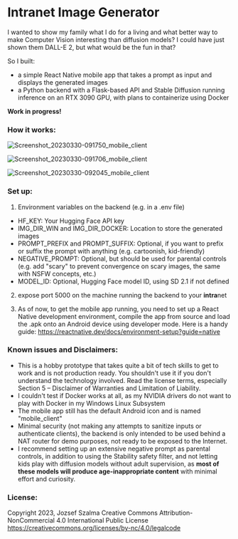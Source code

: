 # Intranet Image Generator
I wanted to show my family what I do for a living and what better way to make Computer Vision interesting than diffusion models?
I could have just shown them DALL-E 2, but what would be the fun in that?

So I built: 
- a simple React Native mobile app that takes a prompt as input and displays the generated images
- a Python backend with a Flask-based API and Stable Diffusion running inference on an RTX 3090 GPU, with plans to containerize using Docker

<b>Work in progress!</b>


### How it works:

![Screenshot_20230330-091750_mobile_client](https://user-images.githubusercontent.com/96535232/228761106-7db94e6d-4402-4eaa-ac37-20e30a1c1106.jpg)

![Screenshot_20230330-091706_mobile_client](https://user-images.githubusercontent.com/96535232/228761183-760e9b1f-1c3d-47ee-89d5-3b7cfc00ead0.jpg)

![Screenshot_20230330-092045_mobile_client](https://user-images.githubusercontent.com/96535232/228761221-7d97d4fc-5a00-4567-b6bb-d7e00184941f.jpg)


### Set up: 
1. Environment variables on the backend (e.g. in a .env file) 
- HF_KEY: Your Hugging Face API key 
- IMG_DIR_WIN and IMG_DIR_DOCKER: Location to store the generated images
- PROMPT_PREFIX and PROMPT_SUFFIX: Optional, if you want to prefix or suffix the prompt with anything (e.g. cartoonish, kid-friendly)
- NEGATIVE_PROMPT: Optional, but should be used for parental controls (e.g. add "scary" to prevent convergence on scary images, the same with NSFW concepts, etc.)
- MODEL_ID: Optional, Hugging Face model ID, using SD 2.1 if not defined

2. expose port 5000 on the machine running the backend to your **intra**net 

3. As of now, to get the mobile app running, you need to set up a React Native development environment, compile the app from source and load the .apk onto an Android device using developer mode.
Here is a handy guide: https://reactnative.dev/docs/environment-setup?guide=native


### Known issues and Disclaimers:
- This is a hobby prototype that takes quite a bit of tech skills to get to work and is not production ready. You shouldn't use it if you don't understand the technology involved. Read the license terms, especially Section 5 – Disclaimer of Warranties and Limitation of Liability.
- I couldn't test if Docker works at all, as my NVIDIA drivers do not want to play with Docker in my Windows Linux Subsystem
- The mobile app still has the default Android icon and is named "mobile_client"
- Minimal security (not making any attempts to sanitize inputs or authenticate clients), the backend is only intended to be used behind a NAT router for demo purposes, not ready to be exposed to the Internet. 
- I recommend setting up an extensive negative prompt as parental controls, in addition to using the Stability safety filter, and not letting kids play with diffusion models without adult supervision, as **most of these models will produce age-inappropriate content** with minimal effort and curiosity. 


### License:
Copyright 2023, Jozsef Szalma
Creative Commons Attribution-NonCommercial 4.0 International Public License
https://creativecommons.org/licenses/by-nc/4.0/legalcode

